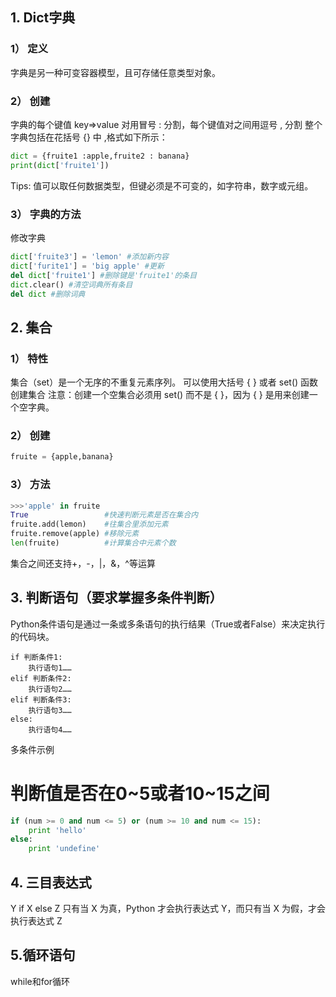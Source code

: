 ## 1. Dict字典
### 1） 定义
字典是另一种可变容器模型，且可存储任意类型对象。
### 2） 创建
字典的每个键值 key=>value 对用冒号 : 分割，每个键值对之间用逗号 , 分割
整个字典包括在花括号 {} 中 ,格式如下所示：
```python
dict = {fruite1 :apple,fruite2 : banana}
print(dict['fruite1'])
```
Tips: 值可以取任何数据类型，但键必须是不可变的，如字符串，数字或元组。
### 3） 字典的方法
修改字典
```python
dict['fruite3'] = 'lemon' #添加新内容
dict['furite1'] = 'big apple' #更新
del dict['fruite1'] #删除键是'fruite1'的条目
dict.clear() #清空词典所有条目
del dict #删除词典
```
## 2. 集合
### 1） 特性
集合（set）是一个无序的不重复元素序列。
可以使用大括号 { } 或者 set() 函数创建集合
注意：创建一个空集合必须用 set() 而不是 { }，因为 { } 是用来创建一个空字典。
### 2） 创建
```python
fruite = {apple,banana}
```
### 3） 方法
```python
>>>'apple' in fruite
True                 #快速判断元素是否在集合内
fruite.add(lemon)    #往集合里添加元素
fruite.remove(apple) #移除元素
len(fruite)          #计算集合中元素个数
```
集合之间还支持+，-，|，&，^等运算
## 3. 判断语句（要求掌握多条件判断）
Python条件语句是通过一条或多条语句的执行结果（True或者False）来决定执行的代码块。
```
if 判断条件1:
    执行语句1……
elif 判断条件2:
    执行语句2……
elif 判断条件3:
    执行语句3……
else:
    执行语句4……
 ```
 多条件示例
# 判断值是否在0~5或者10~15之间
```python
if (num >= 0 and num <= 5) or (num >= 10 and num <= 15):    
    print 'hello'
else:
    print 'undefine'
```
## 4. 三目表达式
Y if X else Z
只有当 X 为真，Python 才会执行表达式 Y，而只有当 X 为假，才会执行表达式 Z
## 5.循环语句
while和for循环
